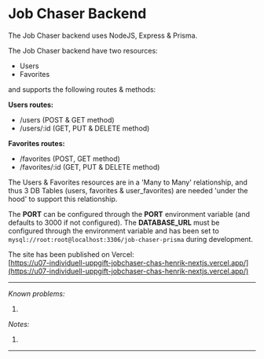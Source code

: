 # Job Chaser Backend

The Job Chaser backend uses NodeJS, Express & Prisma.

The Job Chaser backend have two resources:  
- Users
- Favorites 

and supports the following routes & methods:  
  
**Users routes:**
- /users (POST & GET method)
- /users/:id (GET, PUT & DELETE method)
  
**Favorites routes:**
- /favorites (POST, GET method)
- /favorites/:id (GET, PUT & DELETE method)

The Users & Favorites resources are in a 'Many to Many' relationship, and thus 3 DB Tables (users, favorites & user_favorites) are needed 'under the hood' to support this relationship.

The **PORT** can be configured through the **PORT** environment variable (and defaults to 3000 if not configured).
The **DATABASE_URL** must be configured through the environment variable and has been set to 
`mysql://root:root@localhost:3306/job-chaser-prisma` 
during development.

The site has been published on Vercel:  
[https://u07-individuell-uppgift-jobchaser-chas-henrik-nextjs.vercel.app/](https://u07-individuell-uppgift-jobchaser-chas-henrik-nextjs.vercel.app/)

***
*Known problems:*
  
1. 

*Notes:*
  
1. 

***
